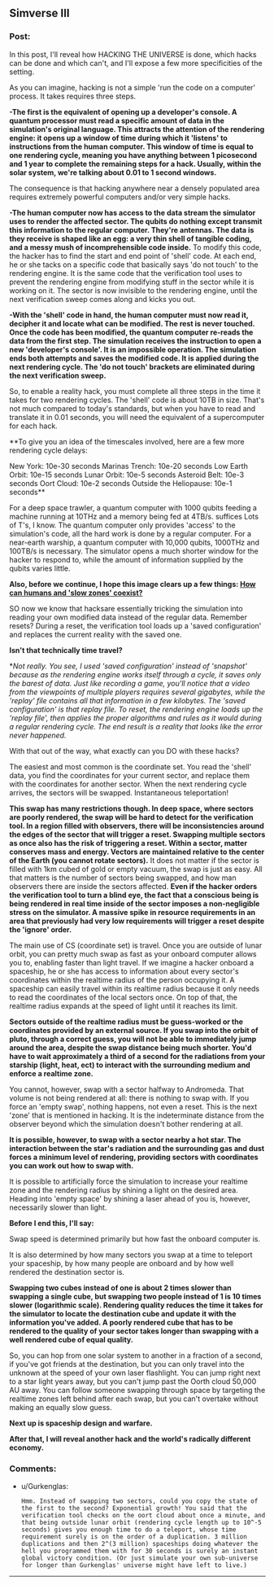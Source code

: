 ## Simverse III

### Post:

In this post, I'll reveal how HACKING THE UNIVERSE is done, which hacks can be done and which can't, and I'll expose a few more specificities of the setting.

As you can imagine, hacking is not a simple 'run the code on a computer' process. It takes requires three steps.

**-The first is the equivalent of opening up a developer's console. A quantum processor must read a specific amount of data in the simulation's original language. This attracts the attention of the rendering engine: it opens up a window of time during which it 'listens' to instructions from the human computer. This window of time is equal to one rendering cycle, meaning you have anything between 1 picosecond and 1 year to complete the remaining steps for a hack. Usually, within the solar system, we're talking about 0.01 to 1 second windows.**

The consequence is that hacking anywhere near a densely populated area requires extremely powerful computers and/or very simple hacks.

**-The human computer now has access to the data stream the simulator uses to render the affected sector. The qubits do nothing except transmit this information to the regular computer. They're antennas. The data is they receive is shaped like an egg: a very thin shell of tangible coding, and a messy mush of incomprehensible code inside.** To modify this code, the hacker has to find the start and end point of 'shell' code. At each end, he or she tacks on a specific code that basically says 'do not touch' to the rendering engine. It is the same code that the verification tool uses to prevent the rendering engine from modifying stuff in the sector while it is working on it. The sector is now invisible to the rendering engine, until the next verification sweep comes along and kicks you out.

**-With the 'shell' code in hand, the human computer must now read it, decipher it and locate what can be modified. The rest is never touched. Once the code has been modified, the quantum computer re-reads the data from the first step. The simulation receives the instruction to open a new 'developer's console'. It is an impossible operation. The simulation ends both attempts and saves the modified code. It is applied during the next rendering cycle. The 'do not touch' brackets are eliminated during the next verification sweep.**

So, to enable a reality hack, you must complete all three steps in the time it takes for two rendering cycles. The 'shell' code is about 10TB in size. That's not much compared to today's standards, but when you have to read and translate it in 0.01 seconds, you will need the equivalent of a supercomputer for each hack.

**To give you an idea of the timescales involved, here are a few more rendering cycle delays:

New York: 10e-30 seconds
Marinas Trench: 10e-20 seconds
Low Earth Orbit: 10e-15 seconds
Lunar Orbit: 10e-5 seconds
Asteroid Belt: 10e-3 seconds
Oort Cloud: 10e-2 seconds
Outside the Heliopause: 10e-1 seconds**

For a deep space trawler, a quantum computer with 1000 qubits feeding a machine running at 10THz and a memory being fed at 4TB/s. suffices Lots of T's, I know. The quantum computer only provides 'access' to the simulation's code, all the hard work is done by a regular computer. For a near-earth warship, a quantum computer with 10,000 qubits, 1000THz and 100TB/s is necessary. The simulator opens a much shorter window for the hacker to respond to, while the amount of information supplied by the qubits varies little.  

**Also, before we continue, I hope this image clears up a few things: [How can humans and 'slow zones' coexist?](http://imgur.com/zAUkiCT)**

SO now we know that hacksare essentially tricking the simulation into reading your own modified data instead of the regular data. Remember resets? During a reset, the verification tool loads up a 'saved configuration' and replaces the current reality with the saved one.

**Isn't that technically time travel?**

**Not really. You see, I used 'saved configuration' instead of 'snapshot' because as the rendering engine works itself through a cycle, it saves only the barest of data. Just like recording a game, you'll notice that a video from the viewpoints of multiple players requires several gigabytes, while the 'replay' file contains all that information in a few kilobytes. The 'saved configuration' is that replay file. To reset, the rendering engine loads up the 'replay file', then applies the proper algorithms and rules as it would during a regular rendering cycle. The end result is a reality that looks like *the error never happened.**

With that out of the way, what exactly can you DO with these hacks?

The easiest and most common is the coordinate set. You read the 'shell' data, you find the coordinates for your current sector, and replace them with the coordinates for another sector. When the next rendering cycle arrives, the sectors will be swapped. Instantaneous teleportation! 

**This swap has many restrictions though. In deep space, where sectors are poorly rendered, the swap will be hard to detect for the verification tool. In a region filled with observers, there will be inconsistencies around the edges of the sector that will trigger a reset. Swapping multiple sectors as once also has the risk of triggering a reset. Within a sector, matter conserves mass and energy. Vectors are maintained relative to the center of the Earth (you cannot rotate sectors).**  It does not matter if the sector is filled with 1km cubed of gold or empty vacuum, the swap is just as easy. All that matters is the number of sectors being swapped, and how man observers there are inside the sectors affected. **Even if the hacker orders the verification tool to turn a blind eye, the fact that a conscious being is being rendered in real time inside of the sector imposes a non-negligible stress on the simulator. A massive spike in resource requirements in an area that previously had very low requirements will trigger a reset despite the 'ignore' order.**

The main use of CS (coordinate set) is travel. Once you are outside of lunar orbit, you can pretty much swap as fast as your onboard computer allows you to, enabling faster than light travel. If we imagine a hacker onboard a spaceship, he or she has access to information about every sector's coordinates within the realtime radius of the person occupying it. A spaceship can easily travel within its realtime radius because it only needs to read the coordinates of the local sectors once. On top of that, the realtime radius expands at the speed of light until it reaches its limit. 

**Sectors outside of the realtime radius must be guess-worked or the coordinates provided by an external source. If you swap into the orbit of pluto, through a correct guess, you will not be able to immediately jump around the area, despite the swap distance being much shorter. You'd have to wait approximately a third of a second for the radiations from your starship (light, heat, ect) to interact with the surrounding medium and enforce a realtime zone.**

You cannot, however, swap with a sector halfway to Andromeda. That volume is not being rendered at all: there is nothing to swap with. If you force an 'empty swap', nothing happens, not even a reset. This is the next 'zone' that is mentioned in hacking. It is the indeterminate distance from the observer beyond which the simulation doesn't bother rendering at all. 

**It is possible, however, to swap with a sector nearby a hot star. The interaction between the star's radiation and the surrounding gas and dust forces a minimum level of rendering, providing sectors with coordinates you can work out how to swap with.**

It is possible to artificially force the simulation to increase your realtime zone and the rendering radius by shining a light on the desired area. Heading into 'empty space' by shining a laser ahead of you is, however, necessarily slower than light.

**Before I end this, I'll say:**

Swap speed is determined primarily but how fast the onboard computer is.

It is also determined by how many sectors you swap at a time to teleport your spaceship, by how many people are onboard and by how well rendered the destination sector is.

**Swapping two cubes instead of one is about 2 times slower than swapping a single cube, but swapping two people instead of 1 is 10 times slower (logarithmic scale). Rendering quality reduces the time it takes for the simulator to locate the destination cube and update it with the information you've added. A poorly rendered cube that has to be rendered to the quality of your sector takes longer than swapping with a well rendered cube of equal quality.**

So, you can hop from one solar system to another in a fraction of a second, if you've got friends at the destination, but you can only travel into the unknown at the speed of your own laser flashlight. You can jump right next to a star light years away, but you can't jump past the Oorth cloud 50,000 AU away. You can follow someone swapping through space by targeting the realtime zones left behind after each swap, but you can't overtake without making an equally slow guess. 
 
**Next up is spaceship design and warfare.**

**After that, I will reveal another hack and the world's radically different economy.**

### Comments:

- u/Gurkenglas:
  ```
  Hmm. Instead of swapping two sectors, could you copy the state of the first to the second? Exponential growth! You said that the verification tool checks on the oort cloud about once a minute, and that being outside lunar orbit (rendering cycle length up to 10^-5 seconds) gives you enough time to do a teleport, whose time requirement surely is on the order of a duplication. 3 million duplications and then 2^(3 million) spaceships doing whatever the hell you programmed them with for 30 seconds is surely an instant global victory condition. (Or just simulate your own sub-universe for longer than Gurkenglas' universe might have left to live.)
  ```

---

